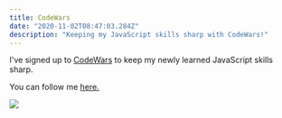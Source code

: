 ```yaml
---
title: CodeWars
date: "2020-11-02T08:47:03.284Z"
description: "Keeping my JavaScript skills sharp with CodeWars!"
---
```


I've signed up to [CodeWars](https://www.codewars.com/) to keep my newly learned JavaScript skills sharp. 

You can follow me [here.](https://www.codewars.com/users/DuckyFuzz)

![](https://www.codewars.com/users/DuckyFuzz/badges/large)
